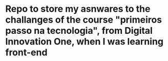 # Repo to store my asnwares to the challanges of the course "primeiros passo na tecnologia", from Digital Innovation One, when I was learning front-end